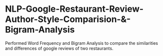 # NLP-Google-Restaurant-Review-Author-Style-Comparision-&-Bigram-Analysis
Performed Word Frequency and Bigram Analysis to compare the similarities and differences of google reviews of two restaurants. 
